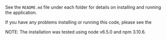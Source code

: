 

See the `README.md` file under each folder for details on installing and running the application.

If you have any problems installing or running this code, please see the

NOTE: The installation was tested using node v6.5.0 and npm 3.10.6.
